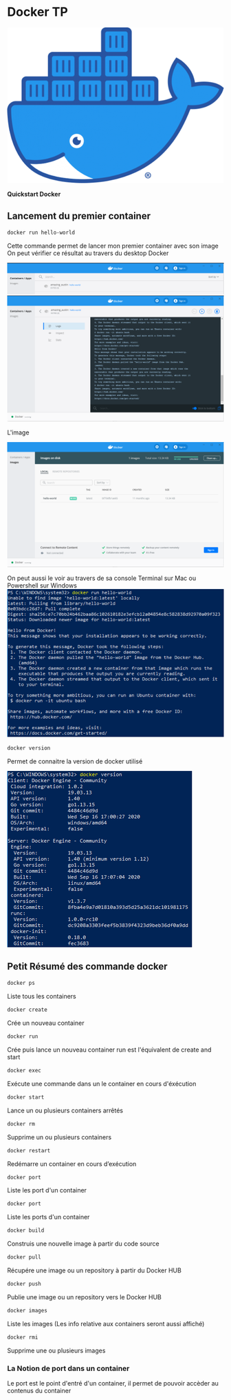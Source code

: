 # Docker TP

[![Docker](https://github.com/Srouek/Python/blob/main/Python%20Scripts/Docker/asset/Moby-logo.png)](https://www.docker.com/)

**Quickstart Docker** 

## Lancement du premier container
```sh
docker run hello-world
```
Cette commande permet de lancer mon premier container avec son image 
On peut vérifier ce résultat au travers du desktop Docker

![Containers](https://github.com/Srouek/Python/blob/main/Python%20Scripts/Docker/asset/Containers.PNG )
![Containers](https://github.com/Srouek/Python/blob/main/Python%20Scripts/Docker/asset/Containers2.PNG)

L'image

![Image](https://github.com/Srouek/Python/blob/main/Python%20Scripts/Docker/asset/images_docker.PNG)

On peut aussi le voir au travers de sa console Terminal sur Mac ou Powershell sur Windows
![Docker Run](https://github.com/Srouek/Python/blob/main/Python%20Scripts/Docker/asset/Docker_run_Powershell.PNG)

```sh
docker version
```
Permet de connaitre la version de docker utilisé

![Docker_version](https://github.com/Srouek/Python/blob/main/Python%20Scripts/Docker/asset/Docker_version.PNG)

## Petit Résumé des commande docker

```sh
docker ps 
```
Liste tous les containers

```sh
docker create 
```
Crée un nouveau container

```sh
docker run 
```
Crée puis lance un nouveau container run est l'équivalent de create and start

```sh
docker exec
```
Exécute une commande dans un le container en cours d'éxécution 

```sh
docker start
```
Lance un ou plusieurs containers arrêtés

```sh
docker rm
``` 
Supprime un ou plusieurs containers

```sh
docker restart
```
Redémarre un container en cours d’exécution

```sh
docker port
```
Liste les port d'un container

```sh
docker port
```
Liste les ports d'un container

```sh
docker build 
```
Construis une nouvelle image à partir du code source 
```sh
docker pull
```
Récupére une image ou un repository à partir du Docker HUB
```sh
docker push
```
Publie une image ou un repository vers le Docker HUB

```sh
docker images
```
Liste les images (Les info relative aux containers seront aussi affiché)

```sh
docker rmi
```
Supprime une ou plusieurs images

### La Notion de port dans un container
Le port est le point d'entré d'un container, il permet de pouvoir accèder au contenus du container

